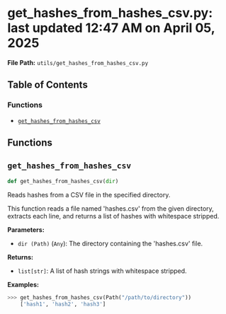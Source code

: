 # get_hashes_from_hashes_csv.py: last updated 12:47 AM on April 05, 2025

**File Path:** `utils/get_hashes_from_hashes_csv.py`

## Table of Contents

### Functions

- [`get_hashes_from_hashes_csv`](#get_hashes_from_hashes_csv)

## Functions

## `get_hashes_from_hashes_csv`

```python
def get_hashes_from_hashes_csv(dir)
```

Reads hashes from a CSV file in the specified directory.

This function reads a file named 'hashes.csv' from the given directory,
extracts each line, and returns a list of hashes with whitespace stripped.

**Parameters:**

- `dir (Path)` (`Any`): The directory containing the 'hashes.csv' file.

**Returns:**

- `list[str]`: A list of hash strings with whitespace stripped.

**Examples:**

```python
>>> get_hashes_from_hashes_csv(Path("/path/to/directory"))
    ['hash1', 'hash2', 'hash3']
```
